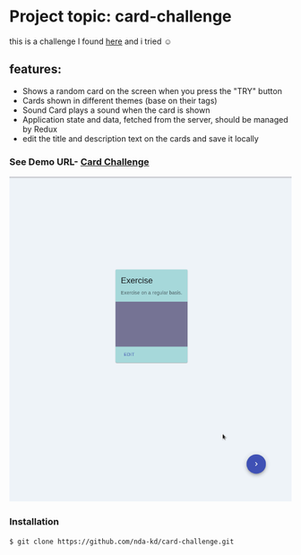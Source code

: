 # Project topic: card-challenge

this is a challenge I found [here](https://github.com/ronashco/reactjs-card-challenge) and i tried :relaxed:

## features:
* Shows a random card on the screen when you press the "TRY" button
* Cards shown in different themes (base on their tags)
* Sound Card plays a sound when the card is shown
* Application state and data, fetched from the server, should be managed by Redux
* edit the title and description text on the cards and save it locally

 ### See Demo URL- [Card Challenge](nda-kd.github.io/card-challenge/)
![](docs/carts.gif)

### Installation
``` 
$ git clone https://github.com/nda-kd/card-challenge.git
```
